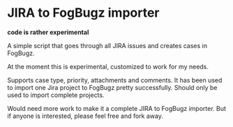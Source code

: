# JIRA to FogBugz importer

**code is rather experimental**

A simple script that goes through all JIRA issues and creates cases in FogBugz.

At the moment this is experimental, customized to work for my needs.

Supports case type, priority, attachments and comments. It has been used to import one Jira project to FogBugz pretty successfully. Should only be used to import complete projects.

Would need more work to make it a complete JIRA to FogBugz importer. But if anyone is interested, please feel free and fork away.



